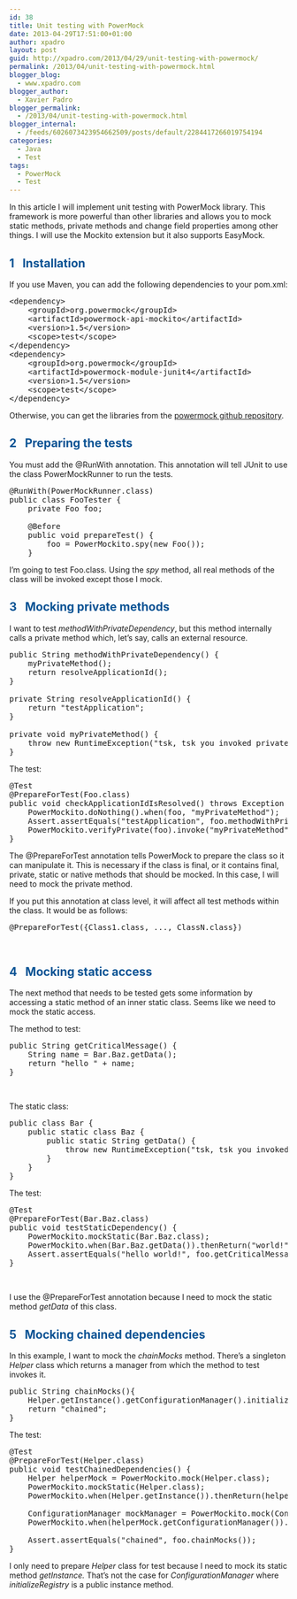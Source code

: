 ```yaml
---
id: 38
title: Unit testing with PowerMock
date: 2013-04-29T17:51:00+01:00
author: xpadro
layout: post
guid: http://xpadro.com/2013/04/29/unit-testing-with-powermock/
permalink: /2013/04/unit-testing-with-powermock.html
blogger_blog:
  - www.xpadro.com
blogger_author:
  - Xavier Padro
blogger_permalink:
  - /2013/04/unit-testing-with-powermock.html
blogger_internal:
  - /feeds/6026073423954662509/posts/default/2284417266019754194
categories:
  - Java
  - Test
tags:
  - PowerMock
  - Test
---
```

In this article I will implement unit testing with PowerMock library. This framework is more powerful than other libraries and allows you to mock static methods, private methods and change field properties among other things. I will use the Mockito extension but it also supports EasyMock.

## <span style="color: #0b5394;">1   Installation</span>

If you use Maven, you can add the following dependencies to your pom.xml:

<pre class="lang:xhtml decode:true ">&lt;dependency&gt;
    &lt;groupId&gt;org.powermock&lt;/groupId&gt;
    &lt;artifactId&gt;powermock-api-mockito&lt;/artifactId&gt;
    &lt;version&gt;1.5&lt;/version&gt;
    &lt;scope&gt;test&lt;/scope&gt;
&lt;/dependency&gt;
&lt;dependency&gt;
    &lt;groupId&gt;org.powermock&lt;/groupId&gt;
    &lt;artifactId&gt;powermock-module-junit4&lt;/artifactId&gt;
    &lt;version&gt;1.5&lt;/version&gt;
    &lt;scope&gt;test&lt;/scope&gt;
&lt;/dependency&gt;</pre>

Otherwise, you can get the libraries from the <a href="http://code.google.com/p/powermock/downloads/list" target="_blank" rel="noopener">powermock github repository</a>.

## <span style="color: #0b5394;">2   Preparing the tests</span>

You must add the @RunWith annotation. This annotation will tell JUnit to use the class PowerMockRunner to run the tests.

<pre class="lang:java decode:true ">@RunWith(PowerMockRunner.class)
public class FooTester {
    private Foo foo;
    
    @Before
    public void prepareTest() {
        foo = PowerMockito.spy(new Foo());
    }</pre>

I&#8217;m going to test Foo.class. Using the _spy_ method, all real methods of the class will be invoked except those I mock.

## <span style="color: #0b5394;">3   Mocking private methods</span>

I want to test _methodWithPrivateDependency_, but this method internally calls a private method which, let&#8217;s say, calls an external resource.

<pre class="lang:java decode:true ">public String methodWithPrivateDependency() {
    myPrivateMethod();
    return resolveApplicationId();
}
	
private String resolveApplicationId() {
    return "testApplication";
}
	
private void myPrivateMethod() {
    throw new RuntimeException("tsk, tsk you invoked private method!");
}</pre>

The test:

<pre class="lang:java decode:true ">@Test
@PrepareForTest(Foo.class)
public void checkApplicationIdIsResolved() throws Exception {
    PowerMockito.doNothing().when(foo, "myPrivateMethod");
    Assert.assertEquals("testApplication", foo.methodWithPrivateDependency());
    PowerMockito.verifyPrivate(foo).invoke("myPrivateMethod");
}</pre>

The @PrepareForTest annotation tells PowerMock to prepare the class so it can manipulate it. This is necessary if the class is final, or it contains final, private, static or native methods that should be mocked. In this case, I will need to mock the private method.

If you put this annotation at class level, it will affect all test methods within the class. It would be as follows:

<pre class="lang:java decode:true">@PrepareForTest({Class1.class, ..., ClassN.class})</pre>

&nbsp;

## <span style="color: #0b5394;">4   Mocking static access</span>

The next method that needs to be tested gets some information by accessing a static method of an inner static class. Seems like we need to mock the static access.

The method to test:

<pre class="lang:java decode:true ">public String getCriticalMessage() {
    String name = Bar.Baz.getData();
    return "hello " + name;
}</pre>

&nbsp;

The static class:

<pre class="lang:java decode:true ">public class Bar {
    public static class Baz {
        public static String getData() {
            throw new RuntimeException("tsk, tsk you invoked getData!");
        }
    }
}</pre>

The test:

<pre class="lang:java decode:true ">@Test
@PrepareForTest(Bar.Baz.class)
public void testStaticDependency() {
    PowerMockito.mockStatic(Bar.Baz.class);
    PowerMockito.when(Bar.Baz.getData()).thenReturn("world!");
    Assert.assertEquals("hello world!", foo.getCriticalMessage());
}</pre>

&nbsp;

I use the @PrepareForTest annotation because I need to mock the static method _getData_ of this class.

## <span style="color: #0b5394;">5   Mocking chained dependencies</span>

In this example, I want to mock the _chainMocks_ method. There&#8217;s a singleton _Helper_ class which returns a manager from which the method to test invokes it.

<pre class="lang:java decode:true ">public String chainMocks(){
    Helper.getInstance().getConfigurationManager().initializeRegistry();
    return "chained";
}</pre>

The test:

<pre class="lang:java decode:true ">@Test
@PrepareForTest(Helper.class)
public void testChainedDependencies() {
    Helper helperMock = PowerMockito.mock(Helper.class);
    PowerMockito.mockStatic(Helper.class);
    PowerMockito.when(Helper.getInstance()).thenReturn(helperMock);
    
    ConfigurationManager mockManager = PowerMockito.mock(ConfigurationManager.class);
    PowerMockito.when(helperMock.getConfigurationManager()).thenReturn(mockManager);
    
    Assert.assertEquals("chained", foo.chainMocks());
}</pre>

I only need to prepare _Helper_ class for test because I need to mock its static method _getInstance._ That&#8217;s not the case for _ConfigurationManager_ where _initializeRegistry_ is a public instance method.